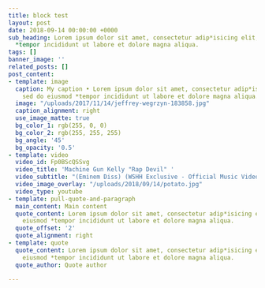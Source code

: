 ```yaml
---
title: block test
layout: post
date: 2018-09-14 00:00:00 +0000
sub_heading: Lorem ipsum dolor sit amet, consectetur adip*isicing elit, sed do eiusmod
  *tempor incididunt ut labore et dolore magna aliqua.
tags: []
banner_image: ''
related_posts: []
post_content:
- template: image
  caption: My caption • Lorem ipsum dolor sit amet, consectetur adip*isicing elit,
    sed do eiusmod *tempor incididunt ut labore et dolore magna aliqua.
  image: "/uploads/2017/11/14/jeffrey-wegrzyn-183858.jpg"
  caption_alignment: right
  use_image_matte: true
  bg_color_1: rgb(255, 0, 0)
  bg_color_2: rgb(255, 255, 255)
  bg_angle: '45'
  bg_opacity: '0.5'
- template: video
  video_id: Fp0BScQSSvg
  video_title: 'Machine Gun Kelly "Rap Devil" '
  video_subtitle: "(Eminem Diss) (WSHH Exclusive - Official Music Video)"
  video_image_overlay: "/uploads/2018/09/14/potato.jpg"
  video_type: youtube
- template: pull-quote-and-paragraph
  main_content: Main content
  quote_content: Lorem ipsum dolor sit amet, consectetur adip*isicing elit, sed do
    eiusmod *tempor incididunt ut labore et dolore magna aliqua.
  quote_offset: '2'
  quote_alignment: right
- template: quote
  quote_content: Lorem ipsum dolor sit amet, consectetur adip*isicing elit, sed do
    eiusmod *tempor incididunt ut labore et dolore magna aliqua.
  quote_author: Quote author

---
```

